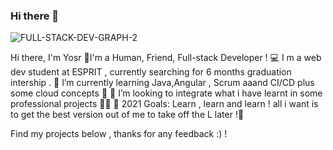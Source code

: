 ### Hi there 👋
![FULL-STACK-DEV-GRAPH-2](https://user-images.githubusercontent.com/57325844/137721878-a0d78780-81b9-4617-9c44-e0385489d290.jpg)




Hi there, I'm Yosr 
🧑I'm a Human, Friend, Full-stack Developer ! 
💻 I m a web dev student at ESPRIT , currently searching for 6 months graduation intership .
🏻‍ I’m currently learning Java,Angular , Scrum aaand CI/CD plus some cloud concepts 💯
👯 I’m looking to integrate what i have learnt in some professional projects 💪🏽 
🥅 2021 Goals: Learn , learn and learn ! all i want is to get the best version out of me to take off the L later !🌱

Find my projects below , thanks for any feedback :)  !
                         
                         
                                     
